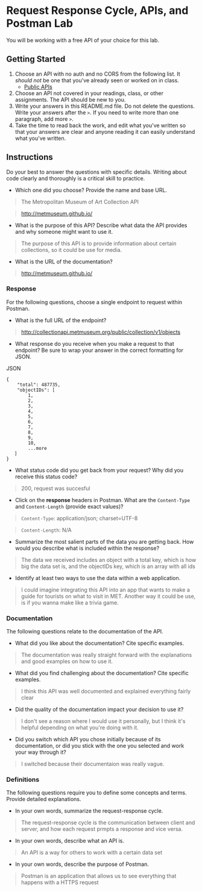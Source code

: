 # Request Response Cycle, APIs, and Postman Lab

You will be working with a free API of your choice for this lab.

## Getting Started

1. Choose an API with no auth and no CORS from the following list. It _should not_ be one that you've already seen or worked on in class.
   - [Public APIs](https://github.com/public-apis/public-apis)
1. Choose an API not covered in your readings, class, or other assignments. The API should be new to you.
1. Write your answers in this README.md file. Do not delete the questions. Write your answers after the `>`. If you need to write more than one paragraph, add more `>`.
1. Take the time to read back the work, and edit what you've written so that your answers are clear and anyone reading it can easily understand what you've written.

## Instructions

Do your best to answer the questions with specific details. Writing about code clearly and thoroughly is a critical skill to practice.

- Which one did you choose? Provide the name and base URL.

> The Metropolitan Museum of Art Collection API

> http://metmuseum.github.io/

- What is the purpose of this API? Describe what data the API provides and why someone might want to use it.

> The purpose of this API is to provide information about certain collections, so it could be use for media.

- What is the URL of the documentation?

> http://metmuseum.github.io/

### Response

For the following questions, choose a single endpoint to request within Postman.

- What is the full URL of the endpoint?

> http://collectionapi.metmuseum.org/public/collection/v1/objects

- What response do you receive when you make a request to that endpoint? Be sure to wrap your answer in the correct formatting for JSON.

JSON

```
{
    "total": 487735,
    "objectIDs": [
        1,
        2,
        3,
        4,
        5,
        6,
        7,
        8,
        9,
        10,
        ...more
   ]
}
```

- What status code did you get back from your request? Why did you receive this status code?

> 200, request was succesful

- Click on the **response** headers in Postman. What are the `Content-Type` and `Content-Length` (provide exact values)?

> `Content-Type`: application/json; charset=UTF-8

> `Content-Length`: N/A

- Summarize the most salient parts of the data you are getting back. How would you describe what is included within the response?

> The data we received includes an object with a total key, which is how big the data set is, and the objectIDs key, which is an array with all ids

- Identify at least two ways to use the data within a web application.

> I could imagine integrating this API into an app that wants to make a guide for tourists on what to visit in MET. Another way it could be use, is if you wanna make like a trivia game.

### Documentation

The following questions relate to the documentation of the API.

- What did you like about the documentation? Cite specific examples.

> The documentation was really straight forward with the explanations and good examples on how to use it.

- What did you find challenging about the documentation? Cite specific examples.

> I think this API was well documented and explained everything fairly clear

- Did the quality of the documentation impact your decision to use it?

> I don't see a reason where I would use it personally, but I think it's helpful depending on what you're doing with it.

- Did you switch which API you chose initially because of its documentation, or did you stick with the one you selected and work your way through it?

> I switched because their documentaion was really vague.

### Definitions

The following questions require you to define some concepts and terms. Provide detailed explanations.

- In your own words, summarize the request-response cycle.

> The request-response cycle is the communication between client and server, and how each request prmpts a response and vice versa.

- In your own words, describe what an API is.

> An API is a way for others to work with a certain data set

- In your own words, describe the purpose of Postman.

> Postman is an application that allows us to see everything that happens with a HTTPS request
